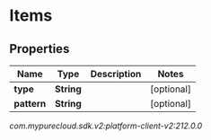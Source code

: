 # Items


## Properties

| Name | Type | Description | Notes |
| ------------ | ------------- | ------------- | ------------- |
| **type** | **String** |  |  [optional] |
| **pattern** | **String** |  |  [optional] |




_com.mypurecloud.sdk.v2:platform-client-v2:212.0.0_
